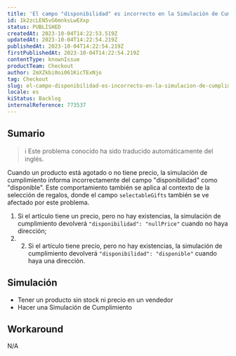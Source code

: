 ```yaml
---
title: 'El campo "disponibilidad" es incorrecto en la Simulación de Cumplimiento para productos sin stock o precio'
id: 1k2zcLEN5vG6mnksLwEXxp
status: PUBLISHED
createdAt: 2023-10-04T14:22:53.519Z
updatedAt: 2023-10-04T14:22:54.219Z
publishedAt: 2023-10-04T14:22:54.219Z
firstPublishedAt: 2023-10-04T14:22:54.219Z
contentType: knownIssue
productTeam: Checkout
author: 2mXZkbi0oi061KicTExNjo
tag: Checkout
slug: el-campo-disponibilidad-es-incorrecto-en-la-simulacion-de-cumplimiento-para-productos-sin-stock-o-precio
locale: es
kiStatus: Backlog
internalReference: 773537
---
```


## Sumario

>ℹ️ Este problema conocido ha sido traducido automáticamente del inglés.


Cuando un producto está agotado o no tiene precio, la simulación de cumplimiento informa incorrectamente del campo "disponibilidad" como "disponible".
Este comportamiento también se aplica al contexto de la selección de regalos, donde el campo `selectableGifts` también se ve afectado por este problema.


1. Si el artículo tiene un precio, pero no hay existencias, la simulación de cumplimiento devolverá `"disponibilidad": "nullPrice"` cuando no haya dirección;
2. 2. Si el artículo tiene precio, pero no hay existencias, la simulación de cumplimiento devolverá `"disponibilidad": "disponible"` cuando haya una dirección.


##

## Simulación



- Tener un producto sin stock ni precio en un vendedor
- Hacer una Simulación de Cumplimiento


##

## Workaround


N/A





